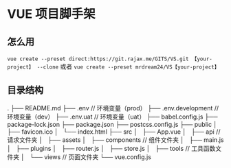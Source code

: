 # VUE 项目脚手架

## 怎么用

`vue create --preset direct:https://git.rajax.me/GITS/VS.git 【your-project】 --clone`
或者
`vue create --preset mrdream24/VS【your-project】`

## 目录结构
.
├── README.md
├── .env                    // 环境变量（prod）
├── .env.development        // 环境变量（dev）
├── .env.uat                // 环境变量（uat）
├── babel.config.js
├── package-lock.json
├── package.json
├── postcss.config.js
├── public
│   ├── favicon.ico
│   └── index.html
├── src
│   ├── App.vue
│   ├── api                  //请求文件夹
│   ├── assets
│   ├── components           // 组件文件夹
│   ├── main.js
│   ├── plugins
│   ├── router.js
│   ├── store.js
│   ├── tools                // 工具函数文件夹
│   └── views                // 页面文件夹
└── vue.config.js
